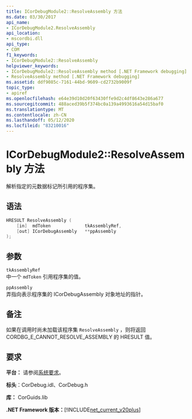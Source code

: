 ```yaml
---
title: ICorDebugModule2::ResolveAssembly 方法
ms.date: 03/30/2017
api_name:
- ICorDebugModule2.ResolveAssembly
api_location:
- mscordbi.dll
api_type:
- COM
f1_keywords:
- ICorDebugModule2::ResolveAssembly
helpviewer_keywords:
- ICorDebugModule2::ResolveAssembly method [.NET Framework debugging]
- ResolveAssembly method [.NET Framework debugging]
ms.assetid: ddf9085c-7161-44bd-9609-cd2732b9009f
topic_type:
- apiref
ms.openlocfilehash: e64e39d10d20f63430ffe9d2c4df8643e286a677
ms.sourcegitcommit: 488aced39b5f374bc0a139a4993616a54d15baf0
ms.translationtype: MT
ms.contentlocale: zh-CN
ms.lasthandoff: 05/12/2020
ms.locfileid: "83210016"
---
```

# <a name="icordebugmodule2resolveassembly-method"></a>ICorDebugModule2::ResolveAssembly 方法

解析指定的元数据标记所引用的程序集。

## <a name="syntax"></a>语法

```cpp
HRESULT ResolveAssembly (
    [in]  mdToken             tkAssemblyRef,
    [out] ICorDebugAssembly   **ppAssembly
);
```

## <a name="parameters"></a>参数

`tkAssemblyRef`\
中一个 `mdToken` 引用程序集的值。

`ppAssembly`\
弄指向表示程序集的 ICorDebugAssembly 对象地址的指针。

## <a name="remarks"></a>备注

如果在调用时尚未加载该程序集 `ResolveAssembly` ，则将返回 CORDBG_E_CANNOT_RESOLVE_ASSEMBLY 的 HRESULT 值。

## <a name="requirements"></a>要求

**平台：** 请参阅[系统要求](../../get-started/system-requirements.md)。

**标头**：CorDebug.idl、CorDebug.h

**库：** CorGuids.lib

**.NET Framework 版本：**[!INCLUDE[net_current_v20plus](../../../../includes/net-current-v20plus-md.md)]
